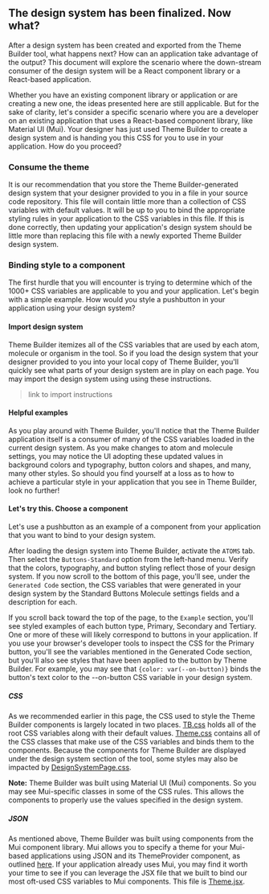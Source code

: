 ## The design system has been finalized.  Now what?

After a design system has been created and exported from the Theme Builder tool, what happens next?  How can an application take advantage of the output?  This document will explore the scenario where the down-stream consumer of the design system will be a React component library or a React-based application.

Whether you have an existing component library or application or are creating a new one, the ideas presented here are still applicable.  But for the sake of clarity, let's consider a specific scenario where you are a developer on an existing application that uses a React-based component library, like Material UI (Mui).  Your designer has just used Theme Builder to create a design system and is handing you this CSS for you to use in your application.  How do you proceed?

### Consume the theme

It is our recommendation that you store the Theme Builder-generated design system that your designer provided to you in a file in your source code repository.  This file will contain little more than a collection of CSS variables with default values.  It will be up to you to bind the appropriate styling rules in your application to the CSS variables in this file.  If this is done correctly, then updating your application's design system should be little more than replacing this file with a newly exported Theme Builder design system.

### Binding style to a component

The first hurdle that you will encounter is trying to determine which of the 1000+ CSS variables are applicable to you and your application.  Let's begin with a simple example.  How would you style a pushbutton in your application using your design system?

#### Import design system

Theme Builder itemizes all of the CSS variables that are used by each atom, molecule or organism in the tool.  So if you load the design system that your designer provided to you into your local copy of Theme Builder, you'll quickly see what parts of your design system are in play on each page.  You may import the design system using using these instructions.

> link to import instructions

#### Helpful examples

As you play around with Theme Builder, you'll notice that the Theme Builder application itself is a consumer of many of the CSS variables loaded in the current design system.  As you make changes to atom and molecule settings, you may notice the UI adopting these updated values in background colors and typography, button colors and shapes, and many, many other styles.  So should you find yourself at a loss as to how to achieve a particular style in your application that you see in Theme Builder, look no further!

#### Let's try this.  Choose a component

Let's use a pushbutton as an example of a component from your application that you want to bind to your design system.

After loading the design system into Theme Builder, activate the `ATOMS` tab.  Then select the `Buttons-Standard` option from the left-hand menu.  Verify that the colors, typography, and button styling reflect those of your design system.  If you now scroll to the bottom of this page, you'll see, under the `Generated Code` section, the CSS variables that were generated in your design system by the Standard Buttons Molecule settings fields and a description for each.

If you scroll back toward the top of the page, to the `Example` section, you'll see styled examples of each button type, Primary, Secondary and Tertiary.  One or more of these will likely correspond to buttons in your application.  If you use your browser's developer tools to inspect the CSS for the Primary button, you'll see the variables mentioned in the Generated Code section, but you'll also see styles that have been applied to the button by Theme Builder.  For example, you may see that `{color: var(--on-button)}` binds the button's text color to the --on-button CSS variable in your design system.

##### CSS

As we recommended earlier in this page, the CSS used to style the Theme Builder components is largely located in two places.  [TB.css](https://github.com/discoverfinancial/a11y-theme-builder/blob/main/code/src/ui/src/mui-a11y-tb/themes/TB.css) holds all of the root CSS variables along with their default values. [Theme.css](https://github.com/discoverfinancial/a11y-theme-builder/blob/main/code/src/ui/src/mui-a11y-tb/themes/Theme.css) contains all of the CSS classes that make use of the CSS variables and binds them to the components.  Because the components for Theme Builder are displayed under the design system section of the tool, some styles may also be impacted by [DesignSystemPage.css](https://github.com/discoverfinancial/a11y-theme-builder/blob/main/code/src/ui/src/pages/DesignSystemPage.css).

**Note:** Theme Builder was built using Material UI (Mui) components.  So you may see Mui-specific classes in some of the CSS rules.  This allows the components to properly use the values specified in the design system.

##### JSON

As mentioned above, Theme Builder was built using components from the Mui component library.  Mui allows you to specify a theme for your Mui-based applications using JSON and its ThemeProvider component, as outlined [here](https://mui.com/material-ui/customization/theming/).  If your application already uses Mui, you may find it worth your time to see if you can leverage the JSX file that we built to bind our most oft-used CSS variables to Mui components.  This file is [Theme.jsx](https://github.com/discoverfinancial/a11y-theme-builder/blob/main/code/src/ui/src/mui-a11y-tb/themes/Theme.jsx).

